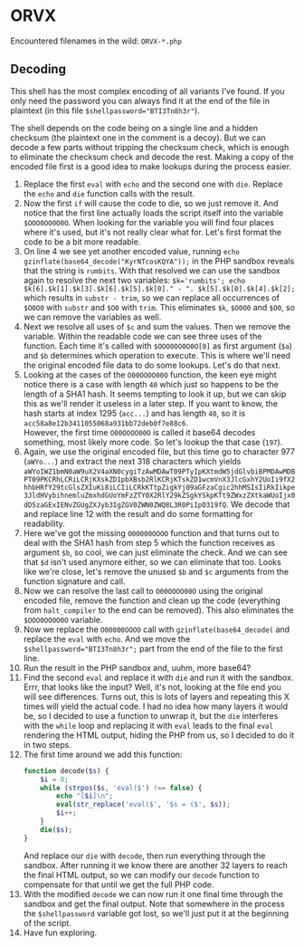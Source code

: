 # ORVX
Encountered filenames in the wild: `ORVX-*.php`  

## Decoding
This shell has the most complex encoding of all variants I've found. If you only need the password you can always find it at the end of the file in plaintext (in this file `$shellpassword="BTI3Tn8h3r"`).

The shell depends on the code being on a single line and a hidden checksum (the plaintext one in the comment is a decoy). But we can decode a few parts without tripping the checksum check, which is enough to eliminate the checksum check and decode the rest. Making a copy of the encoded file first is a good idea to make lookups during the process easier.

1) Replace the first `eval` with `echo` and the second one with `die`. Replace the `echo` and `die` function calls with the result.
2) Now the first `if` will cause the code to die, so we just remove it. And notice that the first line actually loads the script itself into the variable `$OOO0OO0O0O`. When looking for the variable you will find four places where it's used, but it's not really clear what for. Let's first format the code to be a bit more readable.
3) On line 4 we see yet another encoded value, running `echo gzinflate(base64_decode("KyrNTcosKQYA"));` in the PHP sandbox reveals that the string is `rumbits`. With that resolved we can use the sandbox again to resolve the next two variables: ```$k='rumbits'; echo $k[6].$k[1].$k[3].$k[6].$k[5].$k[0]." - ". $k[5].$k[0].$k[4].$k[2];``` which results in ```substr - trim```, so we can replace all occurrences of `$O0O0` with `substr` and `$O0` with `trim`. This eliminates `$k`, `$O0O0` and `$O0`, so we can remove the variables as well.
4) Next we resolve all uses of `$c` and sum the values. Then we remove the variable. Within the readable code we can see three uses of the function. Each time it's called with `$OOO0OO0O0O[0]` as first argument (`$a`) and `$b` determines which operation to execute. This is where we'll need the original encoded file data to do some lookups. Let's do that next.
5) Looking at the cases of the `O00OOOO00O` function, the keen eye might notice there is a case with length `40` which just so happens to be the length of a SHA1 hash. It seems tempting to look it up, but we can skip this as we'll render it useless in a later step. If you want to know, the hash starts at index 1295 (`acc...`) and has length `40`, so it is `acc58a8e12b3411055068a931bb72deb0f7e88c6`.  
   However, the first time `O00OOOO00O` is called it base64 decodes something, most likely more code. So let's lookup the that case (`197`). 
6) Again, we use the original encoded file, but this time go to character 977 (`aWYo...`) and extract the next 318 characters which yields `aWYoIWZ1bmN0aW9uX2V4aXN0cygiTzAwMDAwT09PTyIpKXtmdW5jdGlvbiBPMDAwMDBPT09PKCRhLCRiLCRjKXskZD1pbXBsb2RlKCRjKTskZD1wcmVnX3JlcGxhY2UoIi9fX2hhbHRfY29tcGlsZXIuKi8iLCIiLCRkKTtpZigkYj09aGFzaCgic2hhMSIsIiRkIikpe3JldHVybihnemluZmxhdGUoYmFzZTY0X2RlY29kZSgkYSkpKTt9ZWxzZXtkaWUoIjx0dD5zaGExIENvZGUgZXJyb3IgZGV0ZWN0ZWQ8L3R0PiIpO319fQ`. We decode that and replace line 12 with the result and do some formatting for readability.
7) Here we've got the missing `O00000OOOO` function and that turns out to deal with the SHA1 hash from step 5 which the function receives as argument `$b`, so cool, we can just eliminate the check. And we can see that `$d` isn't used anymore either, so we can eliminate that too. Looks like we're close, let's remove the unused `$b` and `$c` arguments from the function signature and call.
8) Now we can resolve the last call to `O00OOOO00O` using the original encoded file, remove the function and clean up the code (everything from `halt_compiler` to the end can be removed). This also eliminates the `$OOO0OO0O0O` variable.
9)  Now we replace the `O00000OOOO` call with `gzinflate(base64_decode(` and replace the `eval` with `echo`. And we move the `$shellpassword="BTI3Tn8h3r";` part from the end of the file to the first line.
10) Run the result in the PHP sandbox and, uuhm, more base64?
11) Find the second `eval` and replace it with `die` and run it with the sandbox. Errr, that looks like the input? Well, it's not, looking at the file end you will see differences. Turns out, this is lots of layers and repeating this X times will yield the actual code. I had no idea how many layers it would be, so I decided to use a function to unwrap it, but the `die` interferes with the `while` loop and replacing it with `eval` leads to the final `eval` rendering the HTML output, hiding the PHP from us, so I decided to do it in two steps.
12) The first time around we add this function: 
    ```php
    function decode($s) {
        $i = 0;
	    while (strpos($s, 'eval($') !== false) {
		    echo "[$i]\n";
		    eval(str_replace('eval($', '$s = ($', $s));
		    $i++;
	    }
	    die($s);
    }
    ```
    And replace our `die` with `decode`, then run everything through the sandbox. After running it we know there are another 32 layers to reach the final HTML output, so we can modify our `decode` function to compensate for that until we get the full PHP code.
13)  With the modified `decode` we can now run it one final time through the sandbox and get the final output. Note that somewhere in the process the `$shellpassword` variable got lost, so we'll just put it at the beginning of the script.
14)  Have fun exploring.
